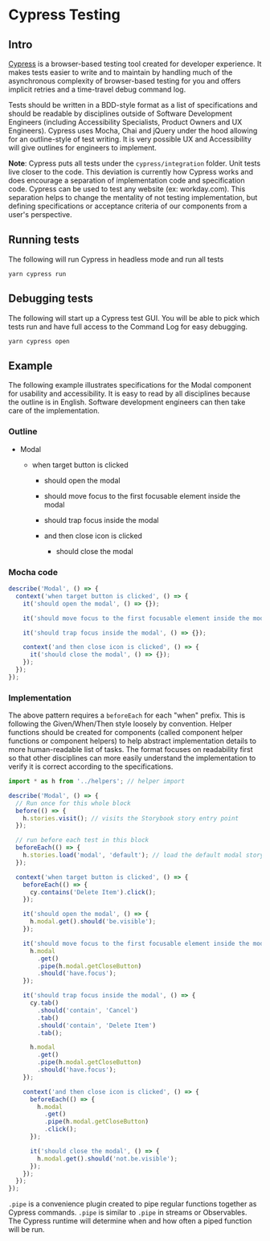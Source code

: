 # Cypress Testing

## Intro

[Cypress](cypress.io) is a browser-based testing tool created for developer experience. It makes
tests easier to write and to maintain by handling much of the asynchronous complexity of
browser-based testing for you and offers implicit retries and a time-travel debug command log.

Tests should be written in a BDD-style format as a list of specifications and should be readable by
disciplines outside of Software Development Engineers (including Accessibility Specialists, Product
Owners and UX Engineers). Cypress uses Mocha, Chai and jQuery under the hood allowing for an
outline-style of test writing. It is very possible UX and Accessibility will give outlines for
engineers to implement.

**Note**: Cypress puts all tests under the `cypress/integration` folder. Unit tests live closer to
the code. This deviation is currently how Cypress works and does encourage a separation of
implementation code and specification code. Cypress can be used to test any website (ex:
workday.com). This separation helps to change the mentality of not testing implementation, but
defining specifications or acceptance criteria of our components from a user's perspective.

## Running tests

The following will run Cypress in headless mode and run all tests

```
yarn cypress run
```

## Debugging tests

The following will start up a Cypress test GUI. You will be able to pick which tests run and have
full access to the Command Log for easy debugging.

```
yarn cypress open
```

## Example

The following example illustrates specifications for the Modal component for usability and
accessibility. It is easy to read by all disciplines because the outline is in English. Software
development engineers can then take care of the implementation.

### Outline

- Modal

  - when target button is clicked

    - should open the modal
    - should move focus to the first focusable element inside the modal
    - should trap focus inside the modal

    - and then close icon is clicked
      - should close the modal

### Mocha code

```ts
describe('Modal', () => {
  context('when target button is clicked', () => {
    it('should open the modal', () => {});

    it('should move focus to the first focusable element inside the modal', () => {});

    it('should trap focus inside the modal', () => {});

    context('and then close icon is clicked', () => {
      it('should close the modal', () => {});
    });
  });
});
```

### Implementation

The above pattern requires a `beforeEach` for each "when" prefix. This is following the
Given/When/Then style loosely by convention. Helper functions should be created for components
(called component helper functions or component helpers) to help abstract implementation details to
more human-readable list of tasks. The format focuses on readability first so that other disciplines
can more easily understand the implementation to verify it is correct according to the
specifications.

```ts
import * as h from '../helpers'; // helper import

describe('Modal', () => {
  // Run once for this whole block
  before(() => {
    h.stories.visit(); // visits the Storybook story entry point
  });

  // run before each test in this block
  beforeEach(() => {
    h.stories.load('modal', 'default'); // load the default modal story
  });

  context('when target button is clicked', () => {
    beforeEach(() => {
      cy.contains('Delete Item').click();
    });

    it('should open the modal', () => {
      h.modal.get().should('be.visible');
    });

    it('should move focus to the first focusable element inside the modal', () => {
      h.modal
        .get()
        .pipe(h.modal.getCloseButton)
        .should('have.focus');
    });

    it('should trap focus inside the modal', () => {
      cy.tab()
        .should('contain', 'Cancel')
        .tab()
        .should('contain', 'Delete Item')
        .tab();

      h.modal
        .get()
        .pipe(h.modal.getCloseButton)
        .should('have.focus');
    });

    context('and then close icon is clicked', () => {
      beforeEach(() => {
        h.modal
          .get()
          .pipe(h.modal.getCloseButton)
          .click();
      });

      it('should close the modal', () => {
        h.modal.get().should('not.be.visible');
      });
    });
  });
});
```

`.pipe` is a convenience plugin created to pipe regular functions together as Cypress commands.
`.pipe` is similar to `.pipe` in streams or Observables. The Cypress runtime will determine when and
how often a piped function will be run.
